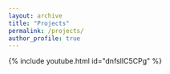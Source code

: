 ```yaml
---
layout: archive
title: "Projects"
permalink: /projects/
author_profile: true
---
```


<!-- 여기에 프로젝트 관련 내용을 추가하세요 -->
{% include youtube.html id="dnfslIC5CPg" %}
